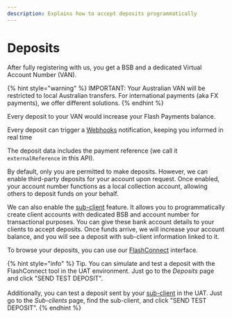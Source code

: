 ```yaml
---
description: Explains how to accept deposits programmatically
---
```


# Deposits

After fully registering with us, you get a BSB and a dedicated Virtual Account Number (VAN).

{% hint style="warning" %}
IMPORTANT: Your Australian VAN will be restricted to local Australian transfers. For international payments (aka FX payments), we offer different solutions.
{% endhint %}

Every deposit to your VAN would increase your Flash Payments balance.

Every deposit can trigger a [Webhooks](../../basics/webhooks/regular-webhooks.md) notification, keeping you informed in real time

The deposit data includes the payment reference (we call it `externalReference` in this API).

By default, only you are permitted to make deposits. However, we can enable third-party deposits for your account upon request. Once enabled, your account number functions as a local collection account, allowing others to deposit funds on your behalf.

We can also enable the [sub-client](../../accounts/virtual-account-numbers/) feature. It allows you to programmatically create client accounts with dedicated BSB and account number for transactional purposes. You can give these bank account details to your clients to accept deposits. Once funds arrive, we will increase your account balance, and you will see a deposit with sub-client information linked to it.

To browse your deposits, you can use our [FlashConnect](https://connect.uat.flash-payments.com.au/login) interface.

{% hint style="info" %}
Tip. You can simulate and test a deposit with the FlashConnect tool in the UAT environment. Just go to the _Deposits_ page and click "SEND TEST DEPOSIT".\
\
Additionally, you can test a deposit sent by your [sub-client](../../accounts/virtual-account-numbers/) in the UAT. Just go to the _Sub-clients_ page, find the sub-client, and click "SEND TEST DEPOSIT".
{% endhint %}
